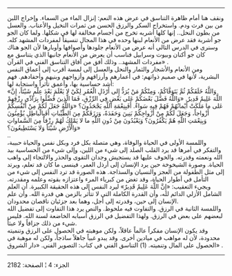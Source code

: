 ------------------------------------------------------------------------

ونقف هنا أمام ظاهرة التناسق في عرض هذه النعم: إنزال الماء من السماء.
وإخراج اللبن من بين فرث ودم. واستخراج السكر والرزق الحسن من ثمرات النخيل
والأعناب. والعسل من بطون النحل.. إنها كلها أشربه تخرج من أجسام مخالفة
لها في شكلها. ولما كان الجو جو أشربة فقد عرض من الأنعام لبنها وحده في
هذا المجال تنسيقاً لمفردات المشهد كله. وسنرى في الدرس التالي أنه عرض من
الأنعام جلودها وأصوافها وأوبارها لأن الجو هناك كان جو أكنان وبيوت
وسرابيل فناسب أن يعرض من الأنعام جانبها الذي يتناسق مع مفردات المشهد..
وذلك أفق من آفاق التناسق الفني في القرآن» .  
ومن الأنعام والأشجار والثمار والنحل والعسل إلى لمسة أقرب إلى أعماق النفس
البشرية، لأنها في صميم ذواتهم: في أعمارهم وأرزاقهم وأزواجهم وبنيهم
وأحفادهم. فهم أشد حساسية بها، وأعمق تأثراً واستجابة لها:  
«وَاللَّهُ خَلَقَكُمْ ثُمَّ يَتَوَفَّاكُمْ، وَمِنْكُمْ مَنْ يُرَدُّ إِلى أَرْذَلِ الْعُمُرِ لِكَيْ لا يَعْلَمَ بَعْدَ عِلْمٍ
شَيْئاً، إِنَّ اللَّهَ عَلِيمٌ قَدِيرٌ. «وَاللَّهُ فَضَّلَ بَعْضَكُمْ عَلى بَعْضٍ فِي الرِّزْقِ، فَمَا الَّذِينَ
فُضِّلُوا بِرَادِّي رِزْقِهِمْ عَلى ما مَلَكَتْ أَيْمانُهُمْ فَهُمْ فِيهِ سَواءٌ. أَفَبِنِعْمَةِ اللَّهِ يَجْحَدُونَ؟
«وَاللَّهُ جَعَلَ لَكُمْ مِنْ أَنْفُسِكُمْ أَزْواجاً، وَجَعَلَ لَكُمْ مِنْ أَزْواجِكُمْ بَنِينَ وَحَفَدَةً، وَرَزَقَكُمْ
مِنَ الطَّيِّباتِ أَفَبِالْباطِلِ يُؤْمِنُونَ وَبِنِعْمَتِ اللَّهِ هُمْ يَكْفُرُونَ؟ وَيَعْبُدُونَ مِنْ دُونِ اللَّهِ
ما لا يَمْلِكُ لَهُمْ رِزْقاً مِنَ السَّماواتِ وَالْأَرْضِ شَيْئاً وَلا يَسْتَطِيعُونَ؟»  
..  
واللمسة الأولى في الحياة والوفاة، وهي متصلة بكل فرد وبكل نفس والحياة
حبيبة، والتفكر في أمرها قد يرد القلب الصلد إلى شيء من اللين، وإلى شيء من
الحساسية بيد الله ونعمته وقدرته. والخوف عليها قد يستجيش وجدان التقوى
والحذر والالتجاء إلى واهب الحياة. وصورة الشيخوخة حين يرد الإنسان إلى
أرذل العمر، فينسى ما كان قد تعلم، ويرتد إلى مثل الطفولة من العجز
والنسيان والسذاجة. هذه الصورة قد ترد النفس إلى شيء من التأمل في أطوار
الحياة، وقد تغض من كبرياء المرء واعتزازه بقوته وعلمه ومقدرته. ويجيء
التعقيب: «إِنَّ اللَّهَ عَلِيمٌ قَدِيرٌ» ليرد النفس إلى هذه الحقيقة الكبيرة. أن
العلم الشامل الأزلي الدائم لله، وأن القدرة الكاملة التي لا تتأثر بالزمن
هي قدرة الله. وأن علم الإنسان إلى حين، وقدرته إلى أجل، وهما بعد جزئيان
ناقصان محدودان.  
واللمسة الثانية في الرزق. والتفاوت فيه ملحوظ. والنص يرد هذا التفاوت إلى
تفضيل الله لبعضهم على بعض في الرزق. ولهذا التفضيل في الرزق أسبابه
الخاضعة لسنة الله. فليس شيء من ذلك جزافاً ولا عبثاً.  
وقد يكون الإنسان مفكراً عالماً عاقلاً، ولكن موهبته في الحصول على الرزق
وتنميته محدودة، لأن له مواهب في ميادين أخرى. وقد يبدو غبياً جاهلاً ساذجاً،
ولكن له موهبة في الحصول على المال وتنميته. (1) التناسق الفني في كتاب:
التصوير الفني. «دار الشروق» .

------------------------------------------------------------------------

الجزء: 4 ¦ الصفحة: 2182
